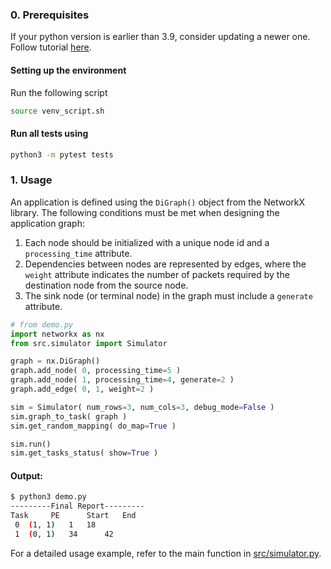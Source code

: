 ### 0. Prerequisites
If your python version is earlier than 3.9, consider updating a newer one. Follow tutorial [here](https://docs.python-guide.org/starting/install3/linux/#install3-linux). 


#### Setting up the environment 
Run the following script 
```bash 
source venv_script.sh 
```

#### Run all tests using
```bash
python3 -m pytest tests
```

### 1. Usage 

An application is defined using the `DiGraph()` object from the NetworkX library. The following conditions must be met when designing the application graph:

1. Each node should be initialized with a unique node id and a `processing_time` attribute.
2. Dependencies between nodes are represented by edges, where the `weight` attribute indicates the number of packets required by the destination node from the source node.
3. The sink node (or terminal node) in the graph must include a `generate` attribute.  
  
   

```python 
# from demo.py
import networkx as nx
from src.simulator import Simulator

graph = nx.DiGraph()
graph.add_node( 0, processing_time=5 )
graph.add_node( 1, processing_time=4, generate=2 )
graph.add_edge( 0, 1, weight=2 )

sim = Simulator( num_rows=3, num_cols=3, debug_mode=False )
sim.graph_to_task( graph )
sim.get_random_mapping( do_map=True )

sim.run()
sim.get_tasks_status( show=True )
```


#### Output: 
```bash 
$ python3 demo.py 
---------Final Report---------
Task 	 PE 	 Start 	 End
 0	(1, 1) 	 1 	 18
 1	(0, 1) 	 34 	 42
```

For a detailed usage example, refer to the main function in [src/simulator.py](https://github.com/faseelmo/noc_pysim/blob/main/src/simulator.py).






